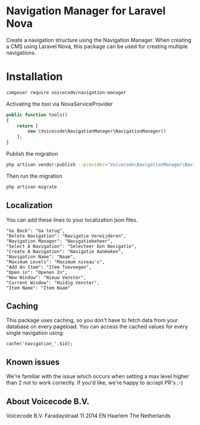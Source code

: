 # Navigation Manager for Laravel Nova

Create a navigation structure using the Navigation Manager. When creating a CMS using Laravel Nova, this package can be used for creating multiple navigations.

# Installation 

```bash
composer require voicecode/navigation-manager
```

Activating the tool via NovaServiceProvider

```php
public function tools()
{
    return [
        new \Voicecode\NavigationManager\NavigationManager()
    ];
}
```

Publish the migration

``` bash
php artisan vendor:publish --provider="Voicecode\NavigationManager\NavigationManagerServiceProvider"
```

Then run the migration

``` bash
php artisan migrate
```

## Localization

You can add these lines to your localization json files.

```
"Go Back": "Ga terug",
"Delete Navigation": "Navigatie Verwijderen",
"Navigation Manager": "Navigatiebeheer",
"Select A Navigation": "Selecteer Een Navigatie",
"Create A Navigation": "Navigatie Aanmaken",
"Navigation Name": "Naam",
"Maximum Levels": "Maximum niveau's",
"Add An Item": "Item Toevoegen",
"Open in": "Openen In",
"New Window": "Nieuw Venster",
"Current Window": "Huidig Venster",
"Item Name": "Item Naam"
```

## Caching

This package uses caching, so you don't have to fetch data from your database on every pageload. You can access the cached values for every single navigation using:

```
cache('navigation_'.$id);
```


## Known issues

We're familiar with the issue which occurs when setting a max level higher than 2 not to work correctly. 
If you'd like, we're happy to accept PR's ;-)

## About Voicecode B.V.

Voicecode B.V.
Faradaystraat 11
2014 EN Haarlem
The Netherlands
